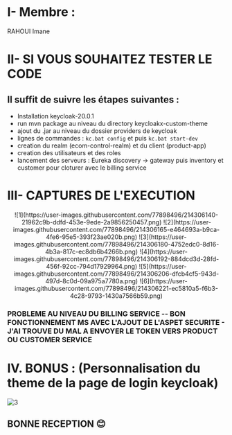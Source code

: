 # I- Membre :

  RAHOUI Imane
  
# II- SI VOUS SOUHAITEZ TESTER LE CODE 

## Il suffit de suivre les étapes suivantes :<br>

  - Installation keycloak-20.0.1<br>
  - run mvn package au niveau du directory keycloakx-custom-theme<br>
  - ajout du .jar au niveau du dossier providers de keycloak<br>
  - lignes de commandes : ```kc.bat config``` et puis ```kc.bat start-dev```<br>
  - creation du realm (ecom-control-realm) et du client (product-app)<br>
  - creation des utilisateurs et des roles<br>
  - lancement des serveurs : Eureka discovery -> gateway puis inventory et customer pour cloturer avec le billing service <br>

# III- CAPTURES DE L'EXECUTION
<p align="center">
![1](https://user-images.githubusercontent.com/77898496/214306140-21962c9b-ddfd-453e-9ede-2a9856250457.png)
![2](https://user-images.githubusercontent.com/77898496/214306165-e464693a-b9ca-4fe6-95e5-393f23ae020b.png)
![3](https://user-images.githubusercontent.com/77898496/214306180-4752edc0-8d16-4b3a-817c-ec8db6b4266b.png)
![4](https://user-images.githubusercontent.com/77898496/214306192-884dcd3d-28fd-456f-92cc-794d17929964.png)
![5](https://user-images.githubusercontent.com/77898496/214306206-dfcb4cf5-943d-497d-8c0d-09a975a7780a.png)
![6](https://user-images.githubusercontent.com/77898496/214306221-ec5810a5-f6b3-4c28-9793-1430a7566b59.png)
<p>

### PROBLEME AU NIVEAU DU BILLING SERVICE -- BON FONCTIONNEMENT MS AVEC L'AJOUT DE L'ASPET SECURITE - J'AI TROUVE DU MAL A ENVOYER LE TOKEN VERS PRODUCT OU CUSTOMER SERVICE

# IV. BONUS  : (Personnalisation du theme de la page de login keycloak)

![3](https://user-images.githubusercontent.com/77898496/209239041-9859be51-427a-4e2f-af2e-d99c8d6884fe.png)

## BONNE RECEPTION 😊 
